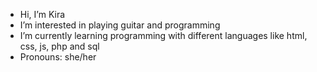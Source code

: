 - Hi, I’m Kira
- I’m interested in playing guitar and programming 
- I’m currently learning programming with different languages like html, css, js, php and sql
- Pronouns: she/her

<!---
Joschroe2/Joschroe2 is a ✨ special ✨ repository because its `README.md` (this file) appears on your GitHub profile.
You can click the Preview link to take a look at your changes.
--->

